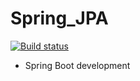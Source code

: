 # Spring_JPA  
[![Build status](https://travis-ci.org/Adithya1894/Spring_Development.svg?branch=master)](https://travis-ci.org/Adithya1894/Spring_Development)  

* Spring Boot development
